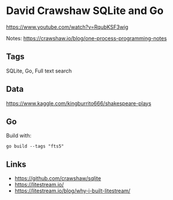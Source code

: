 # David Crawshaw SQLite and Go


https://www.youtube.com/watch?v=RqubKSF3wig

Notes:
https://crawshaw.io/blog/one-process-programming-notes

## Tags

SQLite, Go, Full text search

## Data

https://www.kaggle.com/kingburrito666/shakespeare-plays


## Go

Build with:
```shell
go build --tags "fts5"
```

## Links

- https://github.com/crawshaw/sqlite
- https://litestream.io/
- https://litestream.io/blog/why-i-built-litestream/
